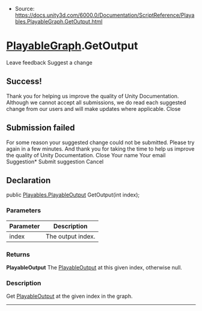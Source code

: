 * Source: https://docs.unity3d.com/6000.0/Documentation/ScriptReference/Playables.PlayableGraph.GetOutput.html

#  [PlayableGraph](https://docs.unity3d.com/6000.0/Documentation/ScriptReference/Playables.PlayableGraph.html).GetOutput
Leave feedback
Suggest a change
## Success!
Thank you for helping us improve the quality of Unity Documentation. Although we cannot accept all submissions, we do read each suggested change from our users and will make updates where applicable.
Close
## Submission failed
For some reason your suggested change could not be submitted. Please <a>try again</a> in a few minutes. And thank you for taking the time to help us improve the quality of Unity Documentation.
Close
Your name Your email Suggestion* Submit suggestion
Cancel
## Declaration
public [Playables.PlayableOutput](https://docs.unity3d.com/6000.0/Documentation/ScriptReference/Playables.PlayableOutput.html) GetOutput(int index); 
### Parameters
Parameter | Description  
---|---  
index | The output index.  
### Returns
**PlayableOutput** The [PlayableOutput](https://docs.unity3d.com/6000.0/Documentation/ScriptReference/Playables.PlayableOutput.html) at this given index, otherwise null. 
### Description
Get [PlayableOutput](https://docs.unity3d.com/6000.0/Documentation/ScriptReference/Playables.PlayableOutput.html) at the given index in the graph.
* * *
